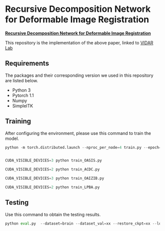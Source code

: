 # Recursive Decomposition Network for Deformable Image Registration

**[Recursive Decomposition Network for Deformable Image Registration](https://ieeexplore.ieee.org/document/9826364)**

This repository is the implementation of the above paper, linked to [VIDAR Lab](https://vidar-ustc.github.io/biomedical-imaging/registration)


## Requirements
The packages and their corresponding version we used in this repository are listed below.
- Python 3
- Pytorch 1.1
- Numpy
- SimpleITK

## Training

After configuring the environment, please use this command to train the model.
```python
python -m torch.distributed.launch --nproc_per_node=4 train.py --epoch=xx --dataset=brain  --data_path=/xx/xx/  --base_path=/xx/xx/

```

```python

CUDA_VISIBLE_DEVICES=3 python train_OASIS.py

CUDA_VISIBLE_DEVICES=2 python train_ACDC.py

CUDA_VISIBLE_DEVICES=3 python train_OAIZIB.py

CUDA_VISIBLE_DEVICES=2 python train_LPBA.py

```

## Testing
Use this command to obtain the testing results.
```python
python eval.py  --dataset=brain --dataset_val=xx --restore_ckpt=xx --local_rank=0 --data_path=/xx/xx/  --base_path=/xx/xx/
```


